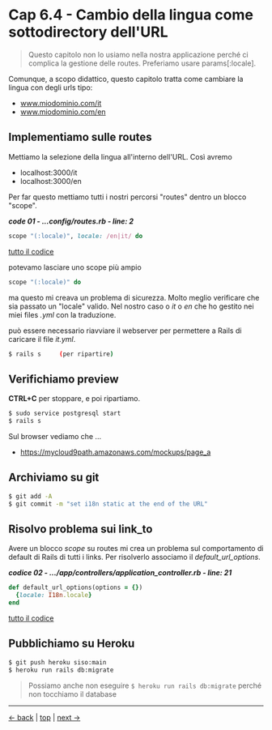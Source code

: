 # <a name="top"></a> Cap 6.4 - Cambio della lingua come sottodirectory dell'URL

> Questo capitolo non lo usiamo nella nostra applicazione perché ci complica la gestione delle routes. 
> Preferiamo usare params[:locale]. 

Comunque, a scopo didattico, questo capitolo tratta come cambiare la lingua con degli urls tipo:

- www.miodominio.com/it
- www.miodominio.com/en



## Implementiamo sulle routes

Mettiamo la selezione della lingua all'interno dell'URL. Così avremo

- localhost:3000/it
- localhost:3000/en

Per far questo mettiamo tutti i nostri percorsi "routes" dentro un blocco "scope".

***code 01 - ...config/routes.rb - line: 2***

```ruby
scope "(:locale)", locale: /en|it/ do
```

[tutto il codice](https://github.com/flaviobordonidev/leanpubabrandnewcms/blob/master/01-base/06-mockups_i18n/04_01-config-routes.rb)

potevamo lasciare uno scope più ampio 

```ruby
scope "(:locale)" do
```

ma questo mi creava un problema di sicurezza. Molto meglio verificare che sia passato un "locale" valido. 
Nel nostro caso o *it* o *en* che ho gestito nei miei files *.yml* con la traduzione.

può essere necessario riavviare il webserver per permettere a Rails di caricare il file *it.yml*.

```bash
$ rails s     (per ripartire)
```



## Verifichiamo preview

**CTRL+C** per stoppare, e poi ripartiamo.

```bash
$ sudo service postgresql start
$ rails s
```

Sul browser vediamo che ...

- https://mycloud9path.amazonaws.com/mockups/page_a



## Archiviamo su git

```bash
$ git add -A
$ git commit -m "set i18n static at the end of the URL"
```



## Risolvo problema sui link_to

Avere un blocco *scope* su routes mi crea un problema sul comportamento di default di Rails di tutti i links. 
Per risolverlo associamo il *default_url_options*.

***codice 02 - .../app/controllers/application_controller.rb - line: 21*** 

```ruby
def default_url_options(options = {})
  {locale: I18n.locale}
end
```

[tutto il codice](https://github.com/flaviobordonidev/leanpubabrandnewcms/blob/master/01-base/06-mockups_i18n/04_01-config-routes.rb)



## Pubblichiamo su Heroku

```bash
$ git push heroku siso:main
$ heroku run rails db:migrate
```

> Possiamo anche non eseguire `$ heroku run rails db:migrate` perché non tocchiamo il database



---

[<- back](https://github.com/flaviobordonidev/leanpubabrandnewcms/blob/master/01-base/06-mockups_i18n/03_00-change_language_by_url_browser-it.md)
 | [top](#top) |
[next ->](https://github.com/flaviobordonidev/leanpubabrandnewcms/blob/master/01-base/07-authentication/01_00-devise_story-it.md)
